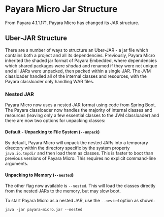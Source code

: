 # Payara Micro Jar Structure

From Payara 4.1.1.171, Payara Micro has changed its JAR structure.

## Uber-JAR Structure
There are a number of ways to structure an Uber-JAR - a jar file which contains both a project and all its dependencies. Previously, Payara Micro inherited the shaded jar format of Payara Embedded, where dependencies which shared packages were _shaded_ and renamed if they were not unique and all JARs were unpacked, then packed within a single JAR. The JVM classloader handled all of the internal classes and resources, with the Payara classloader only handling WAR files.

### Nested JAR

Payara Micro now uses a nested JAR format using code from Spring Boot. The Payara classloader now handles the majority of internal classes and resources (leaving only a few essential classes to the JVM classloader) and  there are now two options for unpacking classes:

#### Default - Unpacking to File System (`--unpack`)

By default, Payara Micro will unpack the nested JARs into a temporary directory within the directory specific by the system property `java.io.tmpdir` and then load them as classes. This is  faster to boot than previous versions of Payara Micro. This requires no explicit command-line arguments.

#### Unpacking to Memory (`--nested`)

The other flag now available is `--nested`. This will load the classes directly from the nested JARs to the memory, but may slow boot.

To start Payara Micro as a nested JAR, use the `--nested` option as shown:

```Shell
java -jar payara-micro.jar --nested
```

